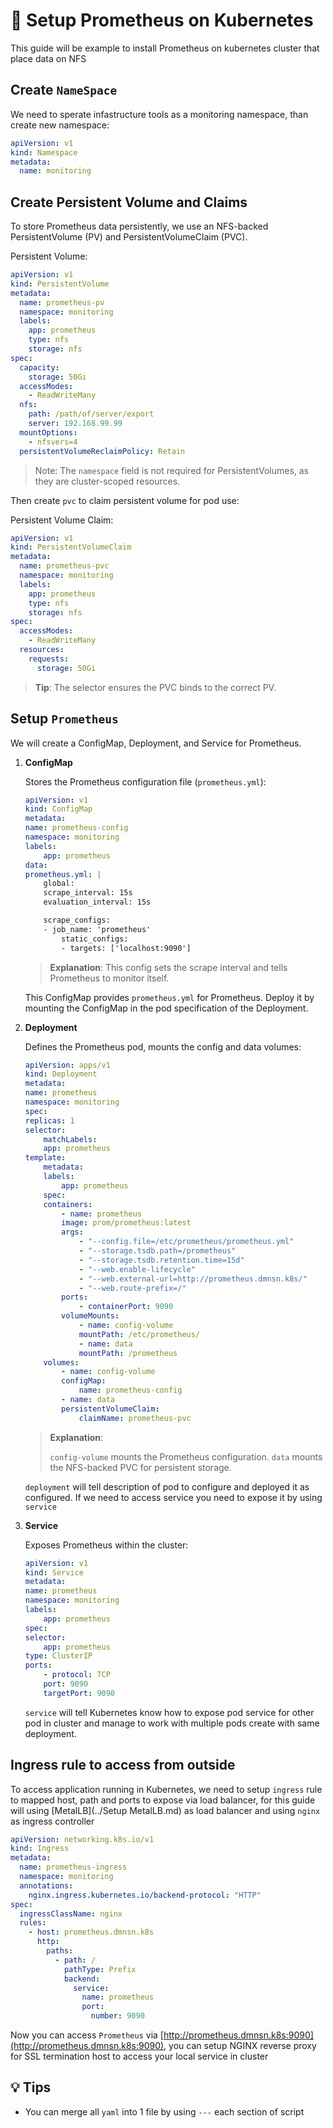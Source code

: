 # :wrench: Setup Prometheus on Kubernetes

This guide will be example to install Prometheus on kubernetes cluster that place data on NFS

## Create `NameSpace`

We need to sperate infastructure tools as a monitoring namespace, than create new namespace:

```yml
apiVersion: v1
kind: Namespace
metadata:
  name: monitoring
```

## Create Persistent Volume and Claims

To store Prometheus data persistently, we use an NFS-backed PersistentVolume (PV) and PersistentVolumeClaim (PVC).

Persistent Volume:

```yml
apiVersion: v1
kind: PersistentVolume
metadata:
  name: prometheus-pv
  namespace: monitoring
  labels:
    app: prometheus
    type: nfs
    storage: nfs
spec:
  capacity:
    storage: 50Gi
  accessModes:
    - ReadWriteMany
  nfs:
    path: /path/of/server/export
    server: 192.168.99.99
  mountOptions:
    - nfsvers=4
  persistentVolumeReclaimPolicy: Retain
```

> Note: The `namespace` field is not required for PersistentVolumes, as they are cluster-scoped resources.

Then create `pvc` to claim persistent volume for pod use:

Persistent Volume Claim:

```yml
apiVersion: v1
kind: PersistentVolumeClaim
metadata:
  name: prometheus-pvc
  namespace: monitoring
  labels:
    app: prometheus
    type: nfs
    storage: nfs
spec:
  accessModes:
    - ReadWriteMany
  resources:
    requests:
      storage: 50Gi
```

> **Tip**: The selector ensures the PVC binds to the correct PV.

## Setup `Prometheus`

We will create a ConfigMap, Deployment, and Service for Prometheus.

1. **ConfigMap**

    Stores the Prometheus configuration file (`prometheus.yml`):

    ```yml
    apiVersion: v1
    kind: ConfigMap
    metadata:
    name: prometheus-config
    namespace: monitoring
    labels:
        app: prometheus
    data:
    prometheus.yml: |
        global:
        scrape_interval: 15s
        evaluation_interval: 15s

        scrape_configs:
        - job_name: 'prometheus'
            static_configs:
            - targets: ['localhost:9090']
    ```

    > **Explanation**: This config sets the scrape interval and tells Prometheus to monitor itself.

    This ConfigMap provides `prometheus.yml` for Prometheus. Deploy it by mounting the ConfigMap in the pod specification of the Deployment.

2. **Deployment**

    Defines the Prometheus pod, mounts the config and data volumes:

    ```yml
    apiVersion: apps/v1
    kind: Deployment
    metadata:
    name: prometheus
    namespace: monitoring
    spec:
    replicas: 1
    selector:
        matchLabels:
        app: prometheus
    template:
        metadata:
        labels:
            app: prometheus
        spec:
        containers:
            - name: prometheus
            image: prom/prometheus:latest
            args:
                - "--config.file=/etc/prometheus/prometheus.yml"
                - "--storage.tsdb.path=/prometheus"
                - "--storage.tsdb.retention.time=15d"
                - "--web.enable-lifecycle"
                - "--web.external-url=http://prometheus.dmnsn.k8s/"
                - "--web.route-prefix=/"
            ports:
                - containerPort: 9090
            volumeMounts:
                - name: config-volume
                mountPath: /etc/prometheus/
                - name: data
                mountPath: /prometheus
        volumes:
            - name: config-volume
            configMap:
                name: prometheus-config
            - name: data
            persistentVolumeClaim:
                claimName: prometheus-pvc
    ```

    > **Explanation**:
    >
    > `config-volume` mounts the Prometheus configuration.
    > `data` mounts the NFS-backed PVC for persistent storage.

    `deployment` will tell description of pod to configure and deployed it as configured. If we need to access service you need to expose it by using `service`

3. **Service**

    Exposes Prometheus within the cluster:

    ```yml
    apiVersion: v1
    kind: Service
    metadata:
    name: prometheus
    namespace: monitoring
    labels:
        app: prometheus
    spec:
    selector:
        app: prometheus
    type: ClusterIP
    ports:
        - protocol: TCP
        port: 9090
        targetPort: 9090
    ```

    `service` will tell Kubernetes know how to expose pod service for other pod in cluster and manage to work with multiple pods create with same deployment.

## Ingress rule to access from outside

To access application running in Kubernetes, we need to setup `ingress` rule to mapped host, path and ports to expose via load balancer, for this guide will using [MetalLB](../Setup MetalLB.md) as load balancer and using `nginx` as ingress controller

```yml
apiVersion: networking.k8s.io/v1
kind: Ingress
metadata:
  name: prometheus-ingress
  namespace: monitoring
  annotations:
    nginx.ingress.kubernetes.io/backend-protocol: "HTTP"
spec:
  ingressClassName: nginx 
  rules:
    - host: prometheus.dmnsn.k8s
      http:
        paths:
          - path: /
            pathType: Prefix
            backend:
              service:
                name: prometheus
                port:
                  number: 9090
```

Now you can access `Prometheus` via [http://prometheus.dmnsn.k8s:9090](http://prometheus.dmnsn.k8s:9090), you can setup NGINX reverse proxy for SSL termination host to access your local service in cluster

## :bulb: Tips

- You can merge all `yaml` into 1 file by using `---` each section of script
